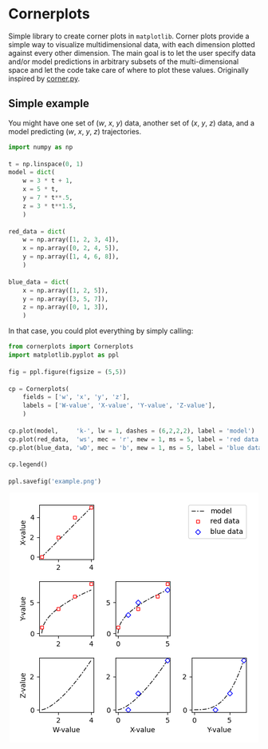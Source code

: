 # Cornerplots

Simple library to create corner plots in `matplotlib`. Corner plots provide a simple way to visualize multidimensional data, with each dimension plotted against every other dimension. The main goal is to let the user specify data and/or model predictions in arbitrary subsets of the multi-dimensional space and let the code take care of where to plot these values. Originally inspired by [corner.py](https://github.com/dfm/corner.py).

## Simple example

You might have one set of (*w*, *x*, *y*) data, another set of (*x*, *y*, *z*) data, and a model predicting (*w*, *x*, *y*, *z*) trajectories.

```py
import numpy as np

t = np.linspace(0, 1)
model = dict(
    w = 3 * t + 1,
    x = 5 * t,
    y = 7 * t**.5,
    z = 3 * t**1.5,
    )

red_data = dict(
    w = np.array([1, 2, 3, 4]),
    x = np.array([0, 2, 4, 5]),
    y = np.array([1, 4, 6, 8]),
    )

blue_data = dict(
    x = np.array([1, 2, 5]),
    y = np.array([3, 5, 7]),
    z = np.array([0, 1, 3]),
    )
```

In that case, you could plot everything by simply calling:



```py
from cornerplots import Cornerplots
import matplotlib.pyplot as ppl

fig = ppl.figure(figsize = (5,5))

cp = Cornerplots(
    fields = ['w', 'x', 'y', 'z'],
    labels = ['W-value', 'X-value', 'Y-value', 'Z-value'],
    )

cp.plot(model,     'k-', lw = 1, dashes = (6,2,2,2), label = 'model')
cp.plot(red_data,  'ws', mec = 'r', mew = 1, ms = 5, label = 'red data')
cp.plot(blue_data, 'wD', mec = 'b', mew = 1, ms = 5, label = 'blue data')

cp.legend()

ppl.savefig('example.png')
```


<div align="center">
<img src="example.png">
</div>